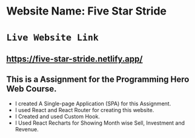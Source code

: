# Website Name: Five Star Stride


# `Live Website Link`

## https://five-star-stride.netlify.app/

## This is a Assignment for the Programming Hero Web Course.

* I created A Single-page Application (SPA) for this Assignment.
* I used React and React Router for creating this website.
* I Created and used Custom Hook.
* I Used React Recharts for Showing Month wise Sell, Investment and Revenue.
